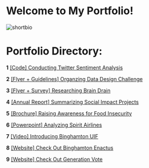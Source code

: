 # Welcome to My Portfolio! 

![shortbio](https://github.com/vwu15/images/blob/master/shortbio.png)

# Portfolio Directory:

**1**   [[Code] Conducting Twitter Sentiment Analysis](https://github.com/vwu15/cdfportfolio/blob/master/%5BCode%5D%20Twitter%20Sentiment%20Analysis)

**2**   [[Flyer + Guidelines] Organzing Data Design Challenge](https://github.com/vwu15/cdfportfolio/blob/master/%5BFlyer%20%2B%20Guidelines%5D%20Data%20Design%20Challenge.pdf)

**3**   [[Flyer + Survey] Researching Brain Drain](https://github.com/vwu15/cdfportfolio/blob/master/%5BFlyer%20%2B%20Survey%5D%20Brain%20Drain%20Research.pdf)

**4**   [[Annual Report] Summarizing Social Impact Projects](https://github.com/vwu15/cdfportfolio/blob/master/%5BInfographic%5D%20Enactus%20Annual%20Report%20for%20Nationals%202018.pdf)

**5**   [[Brochure] Raising Awareness for Food Insecurity](https://github.com/vwu15/cdfportfolio/blob/master/%5BInfographic%5D%20Many%20Hands%20Brochure%20for%20Project%20Launch%20Event.pdf)

**6**   [[Powerpoint] Analyzing Spirit Airlines](https://github.com/vwu15/cdfportfolio/blob/master/%5BPowerpoint%5D%20Spirit%20Airlines%20Analysis.pdf)

**7**   [[Video] Introducing Binghamton UIF](https://youtu.be/CsJdmldAbB4)

**8**   [[Website] Check Out Binghamton Enactus](http://www.binghamtonenactus.com/)

**9**   [[Website] Check Out Generation Vote](https://www.genvote.org/)
